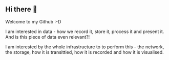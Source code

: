 ## Hi there 👋

Welcome to my Github :-D

I am interested in data - how we record it, store it, process it and present it. And is this piece of data even relevant?!

I am interested by the whole infrastructure to to perform this - the network, the storage, how it is transittied, how it is recorded and how it is visualised.



<!--
**jackwaddington/jackwaddington** is a ✨ _special_ ✨ repository because its `README.md` (this file) appears on your GitHub profile.

Here are some ideas to get you started:

- 🔭 I’m currently working on ...
- 🌱 I’m currently learning ...
- 👯 I’m looking to collaborate on ...
- 🤔 I’m looking for help with ...
- 💬 Ask me about ...
- 📫 How to reach me: ...
- 😄 Pronouns: ...
- ⚡ Fun fact: ...
-->
